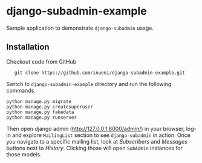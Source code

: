 # django-subadmin-example

Sample application to demonstrate `django-subadmin` usage.

 ## Installation

Checkout code from GitHub

 ```
    git clone https://github.com/inueni/django-subadmin-example.git 
 ```

Switch to `django-subadmin-example` directory and run the following commands.

```
python manage.py migrate
python manage.py createsuperuser
python manage.py fakedata
python manage.py runserver
``` 

Then open django admin (<http://127.0.0.1:8000/admin/>) in your browser, log-in and explore `MailingList` section to see `django-subadmin` in action. Once you navigate to a specific mailing list, look at _Subscribers_ and _Messages_ buttons next to _History_. Clicking those will open `SubAdmin` instances for those models. 